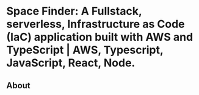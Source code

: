 # Space Finder: A Fullstack, serverless, Infrastructure as Code (IaC) application built with AWS and TypeScript | AWS, Typescript, JavaScript, React, Node.

## About
